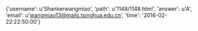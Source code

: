 {'username': u'Shankerwangmiao', 'path': u'1148/1148.html', 'answer': u'A', 'email': u'wangmiao13@mails.tsinghua.edu.cn', 'time': '2016-02-22:22:50:00'}